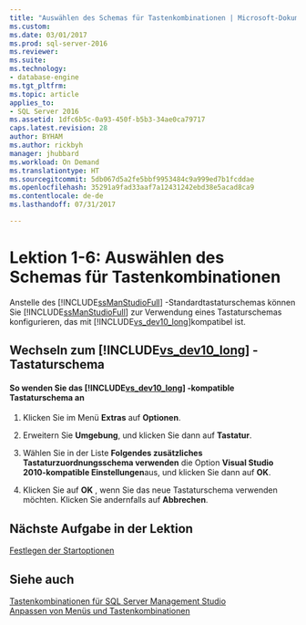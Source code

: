 ```yaml
---
title: "Auswählen des Schemas für Tastenkombinationen | Microsoft-Dokumentation"
ms.custom: 
ms.date: 03/01/2017
ms.prod: sql-server-2016
ms.reviewer: 
ms.suite: 
ms.technology:
- database-engine
ms.tgt_pltfrm: 
ms.topic: article
applies_to:
- SQL Server 2016
ms.assetid: 1dfc6b5c-0a93-450f-b5b3-34ae0ca79717
caps.latest.revision: 28
author: BYHAM
ms.author: rickbyh
manager: jhubbard
ms.workload: On Demand
ms.translationtype: HT
ms.sourcegitcommit: 5db067d5a2fe5bbf9953484c9a999ed7b1fcddae
ms.openlocfilehash: 35291a9fad33aaf7a12431242ebd38e5acad8ca9
ms.contentlocale: de-de
ms.lasthandoff: 07/31/2017

---
```

# <a name="lesson-1-6---select-the-keyboard-shortcut-scheme"></a>Lektion 1-6: Auswählen des Schemas für Tastenkombinationen
Anstelle des [!INCLUDE[ssManStudioFull](../../includes/ssmanstudiofull-md.md)] -Standardtastaturschemas können Sie [!INCLUDE[ssManStudioFull](../../includes/ssmanstudiofull-md.md)] zur Verwendung eines Tastaturschemas konfigurieren, das mit [!INCLUDE[vs_dev10_long](../../includes/vs-dev10-long-md.md)]kompatibel ist.  
  
## <a name="changing-to-the-includevsdev10longincludesvs-dev10-long-mdmd-keyboard-scheme"></a>Wechseln zum [!INCLUDE[vs_dev10_long](../../includes/vs-dev10-long-md.md)] -Tastaturschema  
  
#### <a name="to-apply-includevsdev10longincludesvs-dev10-long-mdmd-compatible-keyboard-scheme"></a>So wenden Sie das [!INCLUDE[vs_dev10_long](../../includes/vs-dev10-long-md.md)] -kompatible Tastaturschema an  
  
1.  Klicken Sie im Menü **Extras** auf **Optionen**.  
  
2.  Erweitern Sie **Umgebung**, und klicken Sie dann auf **Tastatur**.  
  
3.  Wählen Sie in der Liste **Folgendes zusätzliches Tastaturzuordnungsschema verwenden** die Option **Visual Studio 2010-kompatible Einstellungen**aus, und klicken Sie dann auf **OK**.  
  
4.  Klicken Sie auf **OK** , wenn Sie das neue Tastaturschema verwenden möchten. Klicken Sie andernfalls auf **Abbrechen**.  
  
## <a name="next-task-in-lesson"></a>Nächste Aufgabe in der Lektion  
[Festlegen der Startoptionen](../../tools/sql-server-management-studio/lesson-1-7-set-the-startup-options.md)  
  
## <a name="see-also"></a>Siehe auch  
[Tastenkombinationen für SQL Server Management Studio](../../tools/sql-server-management-studio/sql-server-management-studio-keyboard-shortcuts.md)  
[Anpassen von Menüs und Tastenkombinationen](http://msdn.microsoft.com/library/fb4edf3c-71b6-4645-b1d1-ddfdd69f0d7b)  
  
  
  

